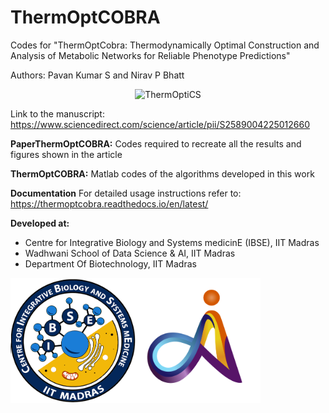 # ThermOptCOBRA
Codes for "ThermOptCobra: Thermodynamically Optimal Construction and Analysis of Metabolic Networks for Reliable Phenotype Predictions"   

Authors: Pavan Kumar S and Nirav P Bhatt
<p align="center">
  <img src="https://github.com/NiravBhattLab/ThermOptiCOBRA/blob/main/PaperThermOptCOBRA/Figures/BioRenderFigures/OverviewOfTOCS.png" alt="ThermOptiCS" width="500"/>
</p>

Link to the manuscript: https://www.sciencedirect.com/science/article/pii/S2589004225012660

**PaperThermOptCOBRA:**
Codes required to recreate all the results and figures shown in the article

**ThermOptCOBRA:**
Matlab codes of the algorithms developed in this work

**Documentation**
For detailed usage instructions refer to: https://thermoptcobra.readthedocs.io/en/latest/

**Developed at:**
- Centre for Integrative Biology and Systems medicinE (IBSE), IIT Madras
- Wadhwani School of Data Science & AI, IIT Madras
- Department Of Biotechnology, IIT Madras

<img title="IBSE logo" src="https://github.com/NiravBhattLab/ThermOptCOBRA/blob/main/docs/ibse-logo.png" height="200" width="200"><img title="WSAI logo" src="https://github.com/NiravBhattLab/ThermOptCOBRA/blob/main/docs/WSAI_logo.png" height="200" width="200">
